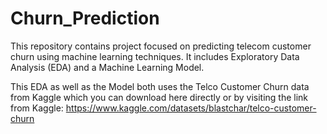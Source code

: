# Churn_Prediction
This repository contains project focused on predicting telecom customer churn using machine learning techniques. It includes Exploratory Data Analysis (EDA) and a Machine Learning Model.

This EDA as well as the Model both uses the Telco Customer Churn data from Kaggle which you can download here directly or by visiting the link from Kaggle: https://www.kaggle.com/datasets/blastchar/telco-customer-churn
